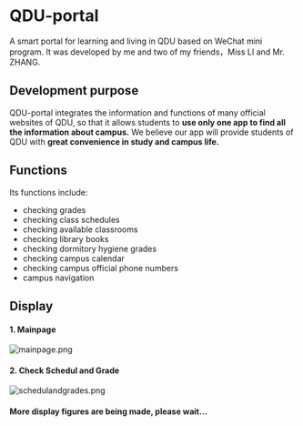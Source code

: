 # QDU-portal
A smart portal for learning and living in QDU based on WeChat mini program.
It was developed by me and two of my friends，Miss LI and Mr. ZHANG.

## Development purpose
QDU-portal integrates the information and functions of many official websites of QDU, so that it allows students to **use only one app to find all the information about campus.**
We believe our app will provide students of QDU with **great convenience in study and campus life.**

## Functions
Its functions include:
* checking grades
* checking class schedules
* checking available classrooms
* checking library books
* checking dormitory hygiene grades
* checking campus calendar
* checking campus official phone numbers
* campus navigation

## Display
#### 1. Mainpage
![mainpage.png](https://i.loli.net/2021/07/30/Gs72kJV1UYmRDun.png)
#### 2. Check Schedul and Grade
![schedulandgrades.png](https://i.loli.net/2021/07/30/FpNo7slCQ1jYEx5.png)
#### More display figures are being made, please wait...